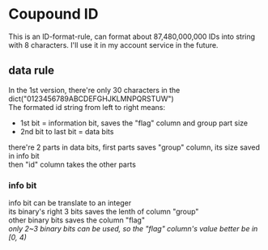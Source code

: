 # Coupound ID
This is an ID-format-rule, can format about 87,480,000,000 IDs into string with 8 characters.
I'll use it in my account service in the future.

## data rule
In the 1st version, there're only 30 characters in the dict("0123456789ABCDEFGHJKLMNPQRSTUW")<br />
The formated id string from left to right means:

- 1st bit = information bit, saves the "flag" column and group part size
- 2nd bit to last bit = data bits

there're 2 parts in data bits, first parts saves "group" column, its size saved in info bit<br />
then "id" column takes the other parts

### info bit
info bit can be translate to an integer<br />
its binary's right 3 bits saves the lenth of column "group"<br />
other binary bits saves the column "flag"<br />
*only 2~3 binary bits can be used, so the "flag" column's value better be in [0, 4)*

